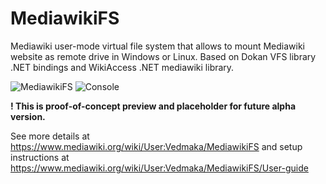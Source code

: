 MediawikiFS
===========

Mediawiki user-mode virtual file system that allows to mount Mediawiki website as remote drive in Windows or Linux.
Based on Dokan VFS library .NET bindings and WikiAccess .NET mediawiki library.

![MediawikiFS](https://upload.wikimedia.org/wikipedia/commons/7/75/Mediawikifs4.png)
![Console](https://upload.wikimedia.org/wikipedia/commons/0/0d/Mediawikifs-linux-2.png)

**! This is proof-of-concept preview and placeholder for future alpha version.**

See more details at https://www.mediawiki.org/wiki/User:Vedmaka/MediawikiFS and setup instructions at https://www.mediawiki.org/wiki/User:Vedmaka/MediawikiFS/User-guide
